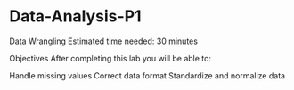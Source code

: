 # Data-Analysis-P1
Data Wrangling
Estimated time needed: 30 minutes

Objectives
After completing this lab you will be able to:

Handle missing values
Correct data format
Standardize and normalize data
